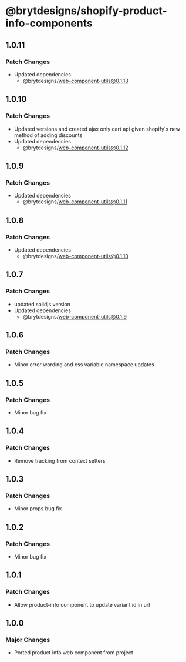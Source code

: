 # @brytdesigns/shopify-product-info-components

## 1.0.11

### Patch Changes

- Updated dependencies
  - @brytdesigns/web-component-utils@0.1.13

## 1.0.10

### Patch Changes

- Updated versions and created ajax only cart api given shopify's new method of adding discounts
- Updated dependencies
  - @brytdesigns/web-component-utils@0.1.12

## 1.0.9

### Patch Changes

- Updated dependencies
  - @brytdesigns/web-component-utils@0.1.11

## 1.0.8

### Patch Changes

- Updated dependencies
  - @brytdesigns/web-component-utils@0.1.10

## 1.0.7

### Patch Changes

- updated solidjs version
- Updated dependencies
  - @brytdesigns/web-component-utils@0.1.9

## 1.0.6

### Patch Changes

- Minor error wording and css variable namespace updates

## 1.0.5

### Patch Changes

- Minor bug fix

## 1.0.4

### Patch Changes

- Remove tracking from context setters

## 1.0.3

### Patch Changes

- Minor props bug fix

## 1.0.2

### Patch Changes

- Minor bug fix

## 1.0.1

### Patch Changes

- Allow product-info component to update variant id in url

## 1.0.0

### Major Changes

- Ported product info web component from project
